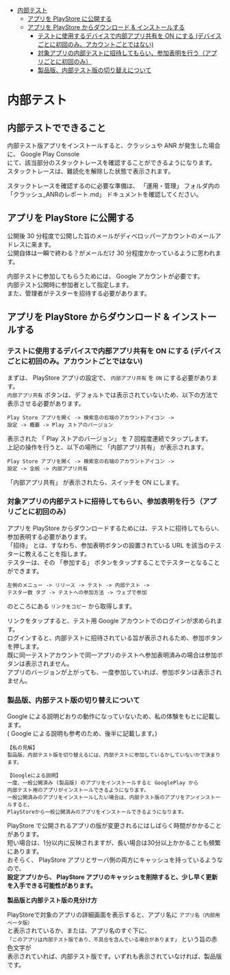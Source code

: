 <!-- TOC START min:1 max:3 link:true asterisk:false update:true -->
- [内部テスト](#内部テスト)
  - [アプリを PlayStore に公開する](#アプリを-playstore-に公開する)
  - [アプリを PlayStore からダウンロード & インストールする](#アプリを-playstore-からダウンロード--インストールする)
    - [テストに使用するデバイスで内部アプリ共有を ON にする (デバイスごとに初回のみ。アカウントごとではない)](#テストに使用するデバイスで内部アプリ共有を-on-にする-デバイスごとに初回のみアカウントごとではない)
    - [対象アプリの内部テストに招待してもらい、参加表明を行う（アプリごとに初回のみ）](#対象アプリの内部テストに招待してもらい参加表明を行うアプリごとに初回のみ)
    - [製品版、内部テスト版の切り替えについて](#製品版内部テスト版の切り替えについて)
<!-- TOC END -->


# 内部テスト

## 内部テストでできること

内部テスト版アプリをインストールすると、クラッシュや ANR が発生した場合に、 Google Play Console  
にて、該当部分のスタックトレースを確認することができるようになります。  
スタックトレースは、難読化を解除した状態で表示されます。

スタックトレースを確認するのに必要な準備は、 「運用・管理」 フォルダ内の  
「クラッシュ_ANRのレポート.md」 ドキュメントを確認してください。


## アプリを PlayStore に公開する

公開後 30 分程度で公開した旨のメールがディベロッパーアカウントのメールアドレスに来ます。  
公開自体は一瞬で終わる？がメールだけ 30 分程度かかっているように思われます。

内部テストに参加してもらうためには、 Google アカウントが必要です。  
内部テスト公開時に参加者として指定します。  
また、管理者がテスターを招待する必要があります。


## アプリを PlayStore からダウンロード & インストールする

### テストに使用するデバイスで内部アプリ共有を ON にする (デバイスごとに初回のみ。アカウントごとではない)

まずは、 PlayStore アプリの設定で、 `内部アプリ共有` を `ON` にする必要があります。  
`内部アプリ共有` ボタンは、デフォルトでは表示されていないため、以下の方法で表示させる必要があります。

```
Play Store アプリを開く -> 検索窓の右端のアカウントアイコン ->
設定 -> 概要 -> Play ストアのバージョン
```

表示された 「 Play ストアのバージョン」 を 7 回程度連続でタップします。  
上記の操作を行うと、以下の場所に 「内部アプリ共有」 が表示されます。

```
Play Store アプリを開く -> 検索窓の右端のアカウントアイコン ->
設定 -> 全般 -> 内部アプリ共有
```

「内部アプリ共有」 が表示されたら、スイッチを ON にします。


### 対象アプリの内部テストに招待してもらい、参加表明を行う（アプリごとに初回のみ）

アプリを PlayStore からダウンロードするためには、テストに招待してもらい、参加表明する必要があります。  
「招待」 とは、すなわち、参加表明ボタンの設置されている URL を該当のテスターに教えることを指します。  
テスターは、その 「参加する」 ボタンをタップすることでテスターとなることができます。

```
左側のメニュー -> リリース -> テスト -> 内部テスト ->
テスター数 タブ -> テストへの参加方法 -> ウェブで参加
```

のところにある `リンクをコピー` から取得します。

リンクをタップすると、テスト用 Google アカウントでのログインが求められます。  
ログインすると、内部テストに招待されている旨が表示されるため、参加ボタンを押します。  
既に同一テストアカウントで同一アプリのテストへ参加表明済みの場合は参加ボタンは表示されません。  
アプリのバージョンが上がっても、一度参加していれば、参加ボタンは表示されません。


### 製品版、内部テスト版の切り替えについて

Google による説明どおりの動作になっていないため、私の体験をもとに記載します。  
( Google による説明も参考のため、後半に記載します。)

```
【私の見解】
製品版、内部テスト版を切り替えるには、内部テストに参加しているかしていないかで決まります。
```

```
【Googleによる説明】
一度、一般公開済み (製品版) のアプリをインストールすると GooglePlay から  
内部テスト用のアプリがインストールできるようになります。
一般公開済みのアプリをインストールしたい場合は、内部テスト版のアプリをアンインストールすると、  
PlayStoreから一般公開済みのアプリをインストールできるようになります。
```

PlayStore で公開されるアプリの版が変更されるにはしばらく時間がかかることがあります。  
短い場合は、1分以内に反映されますが、長い場合は30分以上かかることも頻繁にあります。  
おそらく、 PlayStore アプリとサーバ側の両方にキャッシュを持っているようなので、  
**設定アプリから、 PlayStore アプリのキャッシュを削除すると、少し早く更新を入手できる可能性があります。**

**製品版と内部テスト版の見分け方**

PlayStoreで対象のアプリの詳細画面を表示すると、アプリ名に `アプリ名（内部用ベータ版）`  
と表示されているか、または、アプリ名のすぐ下に、  
`「このアプリは内部テスト版であり、不具合を含んでいる場合があります」` という旨の赤色文字が  
表示されていれば、内部テスト版です。いずれも表示されていなければ、製品版です。
